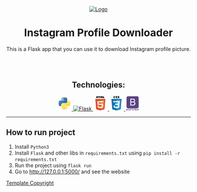 <!-- Project Title -->
<div align="center">
    <a href="#">
        <img src="images/logo.png" alt="Logo" width="80" height="80">
    </a>
    <h1>Instagram Profile Downloader</h1>
</div>
<!-- Project Description -->
<div>
    <p align="center">
    This is a Flask app that you can use it to download Instagram profile picture.
    </p>
</div>
<br>
<br>
<!-- Project Details -->
<div align="center">
    <h2><strong>Technologies: </strong></h2>
    <a href="https://www.python.org/" target="_blank">
        <img src="https://raw.githubusercontent.com/devicons/devicon/master/icons/python/python-original.svg" alt="Python" width="40" height="40"/>
    </a>
    <a href="https://flask.palletsprojects.com/" target="_blank">
        <img src="https://img.icons8.com/ios-filled/50/000000/flask.png" alt="Flask" width="40" height="40"/>
    </a>
    <a href="https://www.w3.org/html/" target="_blank"> <img src="https://raw.githubusercontent.com/devicons/devicon/master/icons/html5/html5-original-wordmark.svg" alt="html5" width="40" height="40"/> </a>
    <a href="https://www.w3schools.com/css/" target="_blank"> <img src="https://raw.githubusercontent.com/devicons/devicon/master/icons/css3/css3-original-wordmark.svg" alt="css3" width="40" height="40"/> </a>
    <a href="https://getbootstrap.com" target="_blank"> <img src="https://raw.githubusercontent.com/devicons/devicon/master/icons/bootstrap/bootstrap-plain-wordmark.svg" alt="bootstrap" width="40" height="40"/> </a>
</div>
<hr>

## How to run project
1. Install <code>Python3</code>
2. Install <code>Flask</code> and other libs in <code>requirements.txt</code> using <code>pip install -r requirements.txt</code>
3. Run the project using <code>flask run</code>
4. Go to http://127.0.0.1:5000/ and see the website


<a href="https://colorlib.com/wp/template/contact-form-v1/">Template Copyright</a>